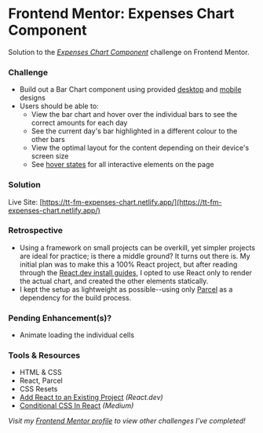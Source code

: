 # Frontend Mentor: Expenses Chart Component

Solution to the _[Expenses Chart Component](https://www.frontendmentor.io/challenges/expenses-chart-component-e7yJBUdjwt)_ challenge on Frontend Mentor.

### Challenge

- Build out a Bar Chart component using provided [desktop](/assets/design/desktop-design.jpg) and [mobile](/assets/design/mobile-design.jpg) designs
- Users should be able to:
  - View the bar chart and hover over the individual bars to see the correct amounts for each day
  - See the current day's bar highlighted in a different colour to the other bars
  - View the optimal layout for the content depending on their device's screen size
  - See [hover states](/assets/design/active-states.jpg) for all interactive elements on the page

### Solution

Live Site: [https://tt-fm-expenses-chart.netlify.app/](https://tt-fm-expenses-chart.netlify.app/)

### Retrospective

- Using a framework on small projects can be overkill, yet simpler projects are ideal for practice; is there a middle ground? It turns out there is. My initial plan was to make this a 100% React project, but after reading through the [React.dev install guides](https://react.dev/learn/add-react-to-an-existing-project), I opted to use React only to render the actual chart, and created the other elements statically.
- I kept the setup as lightweight as possible--using only [Parcel](https://parceljs.org/) as a dependency for the build process.

### Pending Enhancement(s)?

- Animate loading the individual cells

### Tools & Resources

- HTML & CSS
- React, Parcel
- CSS Resets
- [Add React to an Existing Project](https://react.dev/learn/add-react-to-an-existing-project) _(React.dev)_
- [Conditional CSS In React](https://medium.com/@nethelbert.blasse/conditional-css-in-react-f47084e44f35) _(Medium)_

_Visit my [Frontend Mentor profile](https://www.frontendmentor.io/profile/tinuola) to view other challenges I've completed!_
